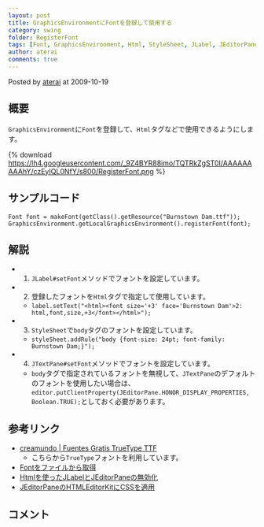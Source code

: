 ```yaml
---
layout: post
title: GraphicsEnvironmentにFontを登録して使用する
category: swing
folder: RegisterFont
tags: [Font, GraphicsEnvironment, Html, StyleSheet, JLabel, JEditorPane, JTextPane]
author: aterai
comments: true
---
```


Posted by [aterai](http://terai.xrea.jp/aterai.html) at 2009-10-19

## 概要
`GraphicsEnvironment`に`Font`を登録して、`Html`タグなどで使用できるようにします。

{% download https://lh4.googleusercontent.com/_9Z4BYR88imo/TQTRkZgST0I/AAAAAAAAAhY/czEyIQL0NfY/s800/RegisterFont.png %}

## サンプルコード
<pre class="prettyprint"><code>Font font = makeFont(getClass().getResource("Burnstown Dam.ttf"));
GraphicsEnvironment.getLocalGraphicsEnvironment().registerFont(font);
</code></pre>

## 解説
- 1. `JLabel#setFont`メソッドでフォントを設定しています。
- 2. 登録したフォントを`Html`タグで指定して使用しています。
    - `label.setText("<html><font size='+3' face='Burnstown Dam'>2: html,font,size,+3</font></html>");`
- 3. `StyleSheet`で`body`タグのフォントを設定しています。
    - `styleSheet.addRule("body {font-size: 24pt; font-family: Burnstown Dam;}");`
- 4. `JTextPane#setFont`メソッドでフォントを設定しています。
    - `body`タグで指定されているフォントを無視して、`JTextPane`のデフォルトのフォントを使用したい場合は、`editor.putClientProperty(JEditorPane.HONOR_DISPLAY_PROPERTIES, Boolean.TRUE);`としておく必要があります。

<!-- dummy comment line for breaking list -->

## 参考リンク
- [creamundo | Fuentes Gratis TrueType TTF](http://www.creamundo.com/)
    - こちらから`TrueType`フォントを利用しています。
- [Fontをファイルから取得](http://terai.xrea.jp/Swing/CreateFont.html)
- [Htmlを使ったJLabelとJEditorPaneの無効化](http://terai.xrea.jp/Swing/DisabledHtmlLabel.html)
- [JEditorPaneのHTMLEditorKitにCSSを適用](http://terai.xrea.jp/Swing/StyleSheet.html)

<!-- dummy comment line for breaking list -->

## コメント
